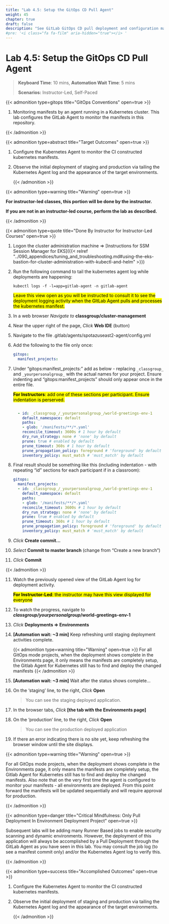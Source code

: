 ```yaml
---
title: "Lab 4.5: Setup the GitOps CD Pull Agent"
weight: 45
chapter: true
draft: false
description: "See GitLab GitOps CD pull deployment and configuration management in action."
#pre: '<i class="fa fa-film" aria-hidden="true"></i> '
---
```


# Lab 4.5: Setup the GitOps CD Pull Agent

> **Keyboard Time**: 10 mins, **Automation Wait Time**: 5 mins
>
> **Scenarios:** Instructor-Led, Self-Paced

{{< admonition type=gitops title="GitOps Conventions" open=true >}}

1. Monitoring manifests by an agent running in a Kubernetes cluster. This lab configures the GitLab Agent to monitor the manifests in this repository.

{{< /admonition >}}

{{< admonition type=abstract title="Target Outcomes" open=true >}}

1. Configure the Kubernetes Agent to monitor the CI constructed kubernetes manifests.

2. Observe the initial deployment of staging and production via tailing the Kubernetes Agent log and the appearance of the target environments.

   {{< /admonition >}}

{{< admonition type=warning title="Warning" open=true >}}

**For instructor-led classes, this portion will be done by the instructor.**

**If you are not in an instructor-led course, perform the lab as described.**

{{< /admonition >}}

{{< admonition type=quote title="Done By Instructor for Instructor-Led Courses" open=true >}}

1. Logon the cluster administration machine => [Instructions for SSM Session Manager for EKS]({{< relref "../090_appendices/tuning_and_troubleshooting.md#using-the-eks-bastion-for-cluster-administration-with-kubectl-and-helm" >}})

2. Run the following command to tail the kubernetes agent log while deployments are happening:

   `kubectl logs -f -l=app=gitlab-agent -n gitlab-agent`

    <mark class="hlgreen">Leave this view open as you will be instructed to consult it to see the deployment logging activity when the GItLab Agent pulls and processes the kubernetes manifest.</mark>

3. In a web browser *Navigate to* **classgroup/cluster-management**

4. Near the upper right of the page, *Click* **Web IDE** (button)

5. Navigate to the file .gitlab/agents/spotazuseast2-agent/config.yml

6. Add the following to the file only once:

   ```yaml
   gitops:
     manifest_projects:
   
   ```

7. Under “gitops:manifest_projects:” add as below - replacing `_classgroup_` and `_yourpersonalgroup_` with the actual names for your project. Ensure indenting and “gitops:manifest_projects” should only appear once in the entire file.

   <mark class="hlgreen">**For Instructors**: add one of these sections per participant. Ensure indentation is perserved.</mark>

   ````yaml
   
     - id: _classgroup_/_yourpersonalgroup_/world-greetings-env-1
       default_namespace: default
       paths:
       - glob: '/manifests/**/*.yaml'
       reconcile_timeout: 3600s # 1 hour by default
       dry_run_strategy: none # 'none' by default
       prune: true # enabled by default
       prune_timeout: 360s # 1 hour by default
       prune_propagation_policy: foreground # 'foreground' by default
       inventory_policy: must_match # 'must_match' by default
   ````

8. Final result should be something like this (including indentation - with repeating “id” sections for each participant if in a classroom):

   ````yaml
   gitops:
     manifest_projects:
     - id: _classgroup_/_yourpersonalgroup_/world-greetings-env-1
       default_namespace: default
       paths:
       - glob: '/manifests/**/*.yaml'
       reconcile_timeout: 3600s # 1 hour by default
       dry_run_strategy: none # 'none' by default
       prune: true # enabled by default
       prune_timeout: 360s # 1 hour by default
       prune_propagation_policy: foreground # 'foreground' by default
       inventory_policy: must_match # 'must_match' by default
   ````

9. *Click* **Create commit...**

10. *Select* **Commit to master branch** (change from “Create a new branch”)

11. *Click* **Commit**

{{< /admonition >}}

11. Watch the previously opened view of the GitLab Agent log for deployment activity.
    
    <mark class="hlgreen">**For Instructor-Led**: the instructor may have this view displayed for everyone</mark>
    
12. To watch the progress, navigate to ***classgroup/yourpersonalgroup*/world-greetings-env-1**

2. *Click* **Deployments => Environments**

3. **[Automation wait: ~3 min]** Keep refreshing until staging deployment activities complete.

   {{< admonition type=warning title="Warning" open=true >}}
   For all GitOps mode projects, when the deployment shows complete in the Environments page, it only means the manifests are completely setup, the Gitlab Agent for Kubernetes still has to find and deploy the changed manifests
   {{< /admonition >}}

4. **[Automation wait: ~3 min]** Wait after the status shows complete…

5. On the ‘staging’ line, to the right, *Click* **Open**

   > You can see the staging deployed application.

6. In the browser tabs, *Click* **[the tab with the Environments page]**

7. On the ‘production’ line, to the right, *Click* **Open**

   > You can see the production deployed application

8. If there an error indicating there is no site yet, keep refreshing the browser window until the site displays.

{{< admonition type=warning title="Warning" open=true >}}

For all GitOps mode projects, when the deployment shows complete in the Environments page, it only means the manifests are completely setup, the Gitlab Agent for Kubernetes still has to find and deploy the changed manifests. Also note that on the very first time the agent is configured to monitor your manifests - all environments are deployed. From this point forward the manifests will be updated sequentially and will require approval for production.

{{< /admonition >}}

{{< admonition type=danger title="Critical Mindfulness: Only Pull Deployment In Environment Deployment Project" open=true >}}

Subsequent labs will be adding many Runner Based jobs to enable security scanning and dynamic environments. However, the deployment of this application will always be accomplished by a Pull Deployment through the GitLab Agent as you have seen in this lab. You may consult the job log (to see a manifest commit only) and/or the Kubernetes Agent log to verify this.

{{< /admonition >}}

{{< admonition type=success title="Accomplished Outcomes" open=true >}}

1. Configure the Kubernetes Agent to monitor the CI constructed kubernetes manifests.

2. Observe the initial deployment of staging and production via tailing the Kubernetes Agent log and the appearance of the target environments.

   {{< /admonition >}}
